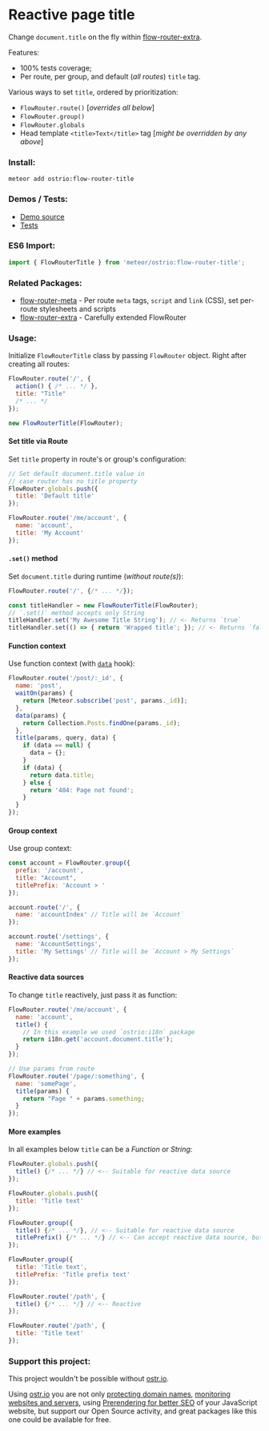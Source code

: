Reactive page title
========
Change `document.title` on the fly within [flow-router-extra](https://github.com/VeliovGroup/flow-router).

Features:
 - 100% tests coverage;
 - Per route, per group, and default (*all routes*) `title` tag.

Various ways to set `title`, ordered by prioritization:
 - `FlowRouter.route()` [*overrides all below*]
 - `FlowRouter.group()`
 - `FlowRouter.globals`
 - Head template `<title>Text</title>` tag [*might be overridden by any above*]

### Install:
```shell
meteor add ostrio:flow-router-title
```

### Demos / Tests:
 - [Demo source](https://github.com/VeliovGroup/Meteor-flow-router-title/tree/master/demo)
 - [Tests](https://github.com/VeliovGroup/Meteor-flow-router-title/tree/master/tests)

### ES6 Import:
```js
import { FlowRouterTitle } from 'meteor/ostrio:flow-router-title';
```

### Related Packages:
 - [flow-router-meta](https://github.com/VeliovGroup/Meteor-flow-router-meta#reactive-meta-tags-javascript-and-csss) - Per route `meta` tags, `script` and `link` (CSS), set per-route stylesheets and scripts
 - [flow-router-extra](https://github.com/VeliovGroup/flow-router#flowrouter-extra) - Carefully extended FlowRouter


### Usage:
Initialize `FlowRouterTitle` class by passing `FlowRouter` object. Right after creating all routes:
```js
FlowRouter.route('/', {
  action() { /* ... */ },
  title: "Title"
  /* ... */
});

new FlowRouterTitle(FlowRouter);
```

#### Set title via Route
Set `title` property in route's or group's configuration:
```js
// Set default document.title value in 
// case router has no title property
FlowRouter.globals.push({
  title: 'Default title'
});

FlowRouter.route('/me/account', {
  name: 'account',
  title: 'My Account'
});
```

#### `.set()` method
Set `document.title` during runtime (*without route(s)*):
```js
FlowRouter.route('/', {/* ... */});

const titleHandler = new FlowRouterTitle(FlowRouter);
// `.set()` method accepts only String
titleHandler.set('My Awesome Title String'); // <- Returns `true`
titleHandler.set(() => { return 'Wrapped title'; }); // <- Returns `false`, as function can't be set into the `document.title`
```

#### Function context
Use function context (with [`data`](https://github.com/VeliovGroup/flow-router/blob/master/docs/hooks/data.md) hook):
```js
FlowRouter.route('/post/:_id', {
  name: 'post',
  waitOn(params) {
    return [Meteor.subscribe('post', params._id)];
  },
  data(params) {
    return Collection.Posts.findOne(params._id);
  },
  title(params, query, data) {
    if (data == null) {
      data = {};
    }
    if (data) {
      return data.title;
    } else {
      return '404: Page not found';
    }
  }
});
```

#### Group context
Use group context:
```js
const account = FlowRouter.group({
  prefix: '/account',
  title: "Account",
  titlePrefix: 'Account > '
});

account.route('/', {
  name: 'accountIndex' // Title will be `Account`
});

account.route('/settings', {
  name: 'AccountSettings',
  title: 'My Settings' // Title will be `Account > My Settings`
});
```

#### Reactive data sources
To change `title` reactively, just pass it as function:
```js
FlowRouter.route('/me/account', {
  name: 'account',
  title() {
    // In this example we used `ostrio:i18n` package
    return i18n.get('account.document.title'); 
  }
});

// Use params from route
FlowRouter.route('/page/:something', {
  name: 'somePage',
  title(params) {
    return "Page " + params.something;
  }
});
```

#### More examples
In all examples below `title` can be a *Function* or *String*:
```js
FlowRouter.globals.push({
  title() {/* ... */} // <-- Suitable for reactive data source
});

FlowRouter.globals.push({
  title: 'Title text'
});

FlowRouter.group({
  title() {/* ... */}, // <-- Suitable for reactive data source
  titlePrefix() {/* ... */} // <-- Can accept reactive data source, but won't trigger re-computation
});

FlowRouter.group({
  title: 'Title text',
  titlePrefix: 'Title prefix text'
});

FlowRouter.route('/path', {
  title() {/* ... */} // <-- Reactive
});

FlowRouter.route('/path', {
  title: 'Title text'
});
```

### Support this project:
This project wouldn't be possible without [ostr.io](https://ostr.io).

Using [ostr.io](https://ostr.io) you are not only [protecting domain names](https://ostr.io/info/domain-names-protection), [monitoring websites and servers](https://ostr.io/info/monitoring), using [Prerendering for better SEO](https://ostr.io/info/prerendering) of your JavaScript website, but support our Open Source activity, and great packages like this one could be available for free.
